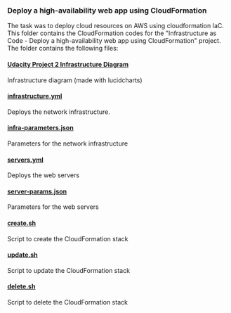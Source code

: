 ### Deploy a high-availability web app using CloudFormation
The task was to deploy cloud resources on AWS using cloudformation IaC.
This folder contains the CloudFormation codes for the "Infrastructure as Code - Deploy a high-availability web app using CloudFormation" project. The folder contains the following files:

#### [Udacity Project 2 Infrastructure Diagram](infrastructure-flowchart.png)
Infrastructure diagram (made with lucidcharts)

#### [infrastructure.yml](infrastructure.yml)
Deploys the network infrastructure.

#### [infra-parameters.json](infra-parameters.json)
Parameters for the network infrastructure

#### [servers.yml](servers.yml)
Deploys the web servers

#### [server-params.json](server-params.json)
Parameters for the web servers

#### [create.sh](create.sh)
Script to create the CloudFormation stack

#### [update.sh](update.sh)
Script to update the CloudFormation stack


#### [delete.sh](delete.sh)
Script to delete the CloudFormation stack
